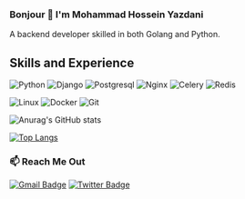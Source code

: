 ### Bonjour 👋 I'm Mohammad Hossein Yazdani

A backend developer skilled in both Golang and Python.



## Skills and Experience
![Python](https://img.shields.io/badge/-Python-333333?style=for-the-badge&logo=python)
![Django](https://img.shields.io/badge/-Django-333333?style=for-the-badge&logo=django)
![Postgresql](https://img.shields.io/badge/-Postgresql-333333?style=for-the-badge&logo=postgresql)
![Nginx](https://img.shields.io/badge/-Nginx-333333?style=for-the-badge&logo=nginx)
![Celery](https://img.shields.io/badge/-Celery-333333?style=for-the-badge&logo=celery)
![Redis](https://img.shields.io/badge/-Redis-333333?style=for-the-badge&logo=redis)


![Linux](https://img.shields.io/badge/-Linux-333333?style=for-the-badge&logo=linux)
![Docker](https://img.shields.io/badge/-Docker-333333?style=for-the-badge&logo=docker)
![Git](https://img.shields.io/badge/-Git-333333?style=for-the-badge&logo=git)

![Anurag's GitHub stats](https://github-readme-stats.vercel.app/api?username=MAM-SYS&show_icons=true&theme=tokyonight)

[![Top Langs](https://github-readme-stats.vercel.app/api/top-langs/?username=MAM-SYS&layout=compact)](https://github.com/MAM-SYS)







### 📫 Reach Me Out
[![Gmail Badge](https://img.shields.io/badge/Gmail-c14438?style=flat-square&logo=Gmail&logoColor=white&link=mailto:mishra.shanu15@gmail.com)](mailto:m.hossein95th@gmail.com)
[![Twitter Badge](https://img.shields.io/badge/-@_MAMSI-1ca0f1?style=flat-square&labelColor=1ca0f1&logo=twitter&logoColor=white&link=https://twitter.com/_MAMSI)](https://twitter.com/_MAMSI) 
